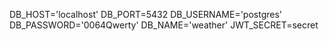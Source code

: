 DB_HOST='localhost'
DB_PORT=5432
DB_USERNAME='postgres'
DB_PASSWORD='0064Qwerty'
DB_NAME='weather'
JWT_SECRET=secret
